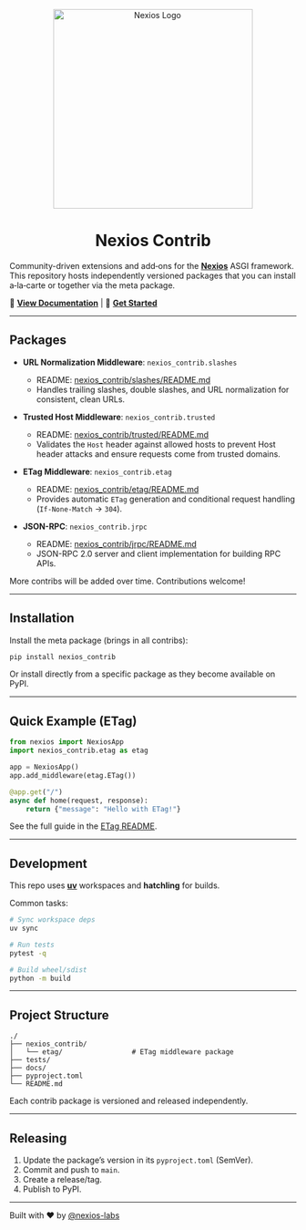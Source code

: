 <p align="center">
  <a href="https://github.com/nexios-labs">
    <img alt="Nexios Logo" height="350" src="https://nexios-labs.github.io/nexios/logo.png"> 
  </a>
</p>

<h1 align="center">Nexios Contrib</h1>

Community-driven extensions and add‑ons for the **[Nexios](https://nexios-labs.github.io/nexios/)** ASGI framework. This repository hosts independently versioned packages that you can install a‑la‑carte or together via the meta package.

📖 **[View Documentation](https://nexios-labs.github.io/nexios/community/)** | 🚀 **[Get Started](https://nexios-labs.github.io/nexios/community/)**

---

## Packages

- **URL Normalization Middleware**: `nexios_contrib.slashes`
  - README: [nexios_contrib/slashes/README.md](./nexios_contrib/slashes/README.md)
  - Handles trailing slashes, double slashes, and URL normalization for consistent, clean URLs.

- **Trusted Host Middleware**: `nexios_contrib.trusted`
  - README: [nexios_contrib/trusted/README.md](./nexios_contrib/trusted/README.md)
  - Validates the `Host` header against allowed hosts to prevent Host header attacks and ensure requests come from trusted domains.

- **ETag Middleware**: `nexios_contrib.etag`
  - README: [nexios_contrib/etag/README.md](./nexios_contrib/etag/README.md)
  - Provides automatic `ETag` generation and conditional request handling (`If-None-Match` → `304`).

- **JSON-RPC**: `nexios_contrib.jrpc`
  - README: [nexios_contrib/jrpc/README.md](./nexios_contrib/jrpc/README.md)
  - JSON-RPC 2.0 server and client implementation for building RPC APIs.

More contribs will be added over time. Contributions welcome!

---

## Installation

Install the meta package (brings in all contribs):

```bash
pip install nexios_contrib
```

Or install directly from a specific package as they become available on PyPI.

---

## Quick Example (ETag)

```python
from nexios import NexiosApp
import nexios_contrib.etag as etag

app = NexiosApp()
app.add_middleware(etag.ETag())

@app.get("/")
async def home(request, response):
    return {"message": "Hello with ETag!"}
```

See the full guide in the [ETag README](./nexios_contrib/etag/README.md).

---

## Development

This repo uses **[uv](https://github.com/astral-sh/uv)** workspaces and **hatchling** for builds.

Common tasks:

```bash
# Sync workspace deps
uv sync

# Run tests
pytest -q

# Build wheel/sdist
python -m build
```

---

## Project Structure

```
./
├── nexios_contrib/
│   └── etag/                 # ETag middleware package
├── tests/
├── docs/
├── pyproject.toml
└── README.md
```

Each contrib package is versioned and released independently.

---

## Releasing

1. Update the package’s version in its `pyproject.toml` (SemVer).
2. Commit and push to `main`.
3. Create a release/tag.
4. Publish to PyPI.

---

Built with ❤️ by [@nexios-labs](https://github.com/nexios-labs)
